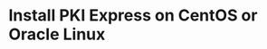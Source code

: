 ﻿# Install PKI Express on CentOS or Oracle Linux

<!-- link to version in Portuguese -->
<div data-alt-locales="pt-br"></div>
